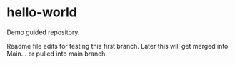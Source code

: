 # hello-world
Demo guided repository.

Readme file edits for testing this first branch. 
Later this will get merged into Main... or pulled into main branch. 
